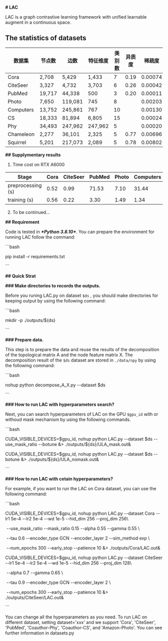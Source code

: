 **# LAC**



LAC is a graph contrastive learning framework with unified learnable augment in a continuous space.



## The statistics of datasets

| 数据集    | 节点数 | 边数    | 特征维度 | 类别数 | 异质度 | 稀疏度  |
| --------- | ------ | ------- | -------- | ------ | ------ | ------- |
| Cora      | 2,708  | 5,429   | 1,433    | 7      | 0.19   | 0.00074 |
| CiteSeer  | 3,327  | 4,732   | 3,703    | 6      | 0.26   | 0.00042 |
| PubMed    | 19,717 | 44,338  | 500      | 3      | 0.20   | 0.00011 |
| Photo     | 7,650  | 119,081 | 745      | 8      |        | 0.00203 |
| Computers | 13,752 | 245,861 | 767      | 10     |        | 0.00130 |
| CS        | 18,333 | 81,894  | 6,805    | 15     |        | 0.00024 |
| Phy       | 34,493 | 247,962 | 247,962  | 5      |        | 0.00020 |
| Chameleon | 2,277  | 36,101  | 2,325    | 5      | 0.77   | 0.00696 |
| Squirrel  | 5,201  | 217,073 | 2,089    | 5      | 0.78   | 0.00802 |

**## Supplymentary results**

1. Time cost  on RTX A6000 

| Stage             | Cora | CiteSeer | PubMed | Photo | Computers | CS    | Phy   |
| ----------------- | ---- | -------- | ------ | ----- | --------- | ----- | ----- |
| preprocessing (s) | 0.52 | 0.99     | 71.53  | 7.10  | 31.44     | 19.56 | 15.24 |
| training (s)      | 0.56 | 0.22     | 3.30   | 1.49  | 1.34      | 4.28  | 16.42 |

2. To be continued...



**## Requirement**

Code is tested in ***\*Python 3.8.10\****. You can prepare the environment for running LAC follow the command:



\```bash

pip install -r requirements.txt

\```



**## Quick Strat**



**### Make directories to records the outputs.**



Before you runing LAC.py on dataset ```$ds``` , you should make directories for keeping output by using the following command:

\```bash

mkdir -p ./outputs/${ds}

\```



**### Prepare data.**

This step is to prepare the data and reuse the results of the decomposition of the topological matrix A and the node feature matrix X. The decomposition result of the ```$ds``` dataset are stored in ```./data/npy``` by using the following command:



\```bash

nohup python decompose_A_X.py --dataset $ds

\```



**### How to run LAC with hyperparameters search?**





Next, you can search hyperparameters of LAC on the GPU ```$gpu_id``` with or withoud mask mechanism by using the following commands.



\```bash

CUDA_VISIBLE_DEVICES=$gpu_id, nohup python LAC.py --dataset $ds --use_mask_ratio --botune &> ./outputs/${ds}/ULA_mask.out&

CUDA_VISIBLE_DEVICES=$gpu_id, nohup python LAC.py --dataset $ds --botune &> ./outputs/${ds}/ULA_nomask.out&

\```



**### How to run LAC with cetain hyperparameters?**



For example, if you want to run the LAC on Cora dataset, you can use the following command:



\```bash

CUDA_VISIBLE_DEVICES=$gpu_id, nohup python LAC.py --dataset Cora --lr1 5e-4 --lr2 5e-4 --wd 1e-5 --hid_dim 256 --proj_dim 256\ 

​                         --use_mask_ratio --mask_ratio 0.15 --alpha 0.55 --gamma 0.55 \ 

​                         --tau 0.6 --encoder_type GCN --encoder_layer 2 --sim_method exp \ 

​                         --num_epochs 300 --early_stop --patience 10 &> ./outputs/Cora/LAC.out&  



CUDA_VISIBLE_DEVICES=$gpu_id, nohup python LAC.py --dataset CiteSeer --lr1 5e-4 --lr2 5e-4 --wd 1e-5 --hid_dim 256 --proj_dim 128\ 

​                         --alpha 0.7 --gamma 0.65 \ 

​                         --tau 0.9 --encoder_type GCN --encoder_layer 2 \ 

​                         --num_epochs 300 --early_stop --patience 10 &> ./outputs/CiteSeer/LAC.out&  

\```



You can change all the hyperparameters as you need. To run LAC on different dataset, setting dataset='xxx' and we support 'Cora', 'CiteSeer', 'PubMed', 'Coauthor-Phy', 'Coauthor-CS', and 'Amazon-Photo'. You can see further information in datasets.py